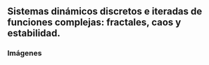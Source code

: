 ## Sistemas dinámicos discretos e iteradas de funciones complejas: fractales, caos y estabilidad.
### Imágenes
